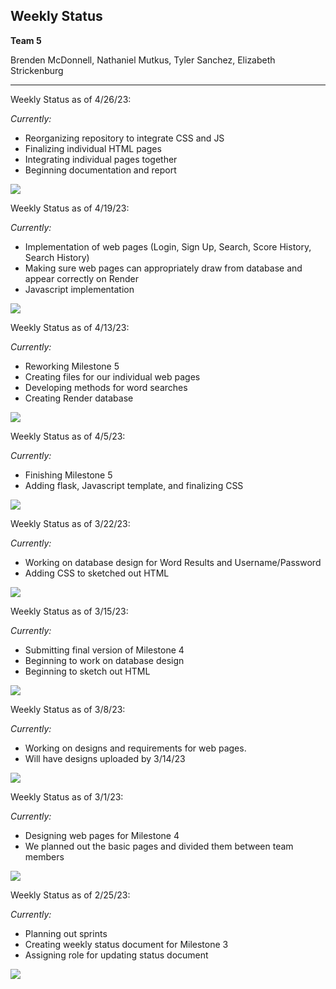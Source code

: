 ## Weekly Status
**Team 5**

Brenden McDonnell, Nathaniel Mutkus, Tyler Sanchez, Elizabeth Strickenburg
______________

Weekly Status as of 4/26/23:

*Currently:*

- Reorganizing repository to integrate CSS and JS
- Finalizing individual HTML pages
- Integrating individual pages together
- Beginning documentation and report

<img src="static/images/Weekly_Status_4_26_23.png">

Weekly Status as of 4/19/23:

*Currently:*

- Implementation of web pages (Login, Sign Up, Search, Score History, Search History)
- Making sure web pages can appropriately draw from database and appear correctly on Render
- Javascript implementation

<img src="static/images/Weekly_Status_4_19.png">

Weekly Status as of 4/13/23:

*Currently:*

- Reworking Milestone 5
- Creating files for our individual web pages
- Developing methods for word searches
- Creating Render database

<img src="static/images/Weekly_Status_4_13_23.png">

Weekly Status as of 4/5/23:

*Currently:*

- Finishing Milestone 5
- Adding flask, Javascript template, and finalizing CSS

<img src="static/images/Weekly_Status_4_5_23.png">

Weekly Status as of 3/22/23:

*Currently:*
- Working on database design for Word Results and Username/Password
- Adding CSS to sketched out HTML

<img src="static/images/Weekly_Update_3_22.png">

Weekly Status as of 3/15/23:

*Currently:*
- Submitting final version of Milestone 4
- Beginning to work on database design
- Beginning to sketch out HTML

<img src="static/images/Weekly_Update_3_15.jpg">

Weekly Status as of 3/8/23:

*Currently:*
- Working on designs and requirements for web pages.
- Will have designs uploaded by 3/14/23

<img src="static/images/WeeklyStatus3.7.23.jpg">

Weekly Status as of 3/1/23:

*Currently:*
- Designing web pages for Milestone 4
- We planned out the basic pages and divided them between team members

<img src="static/images/Weekly_Status_2023-03-01.png">

Weekly Status as of 2/25/23: 

*Currently:*
- Planning out sprints
- Creating weekly status document for Milestone 3
- Assigning role for updating status document

<img src="static/images/Trello_2_25_23.jpg">